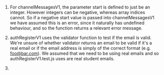 1. For channelMessagesV1, the parameter start is defined to just be an integer. However integers can be negative, whereas array indices cannot. So if a negative start value is passed into channelMessagesV1 we have assumed this is an error, since it naturally has undefined behaviour, and so the function returns a relevant error message.

2. authRegisterV1 uses the validator function to test if the email is valid. We're unsure of whether validator returns an email to be valid if it's a real email or if the email address is simply of the correct format (e.g. foo@bar.com). We assumed that we need to be using real emails and so authRegisterV1.test.js uses are real student emails.

3. 